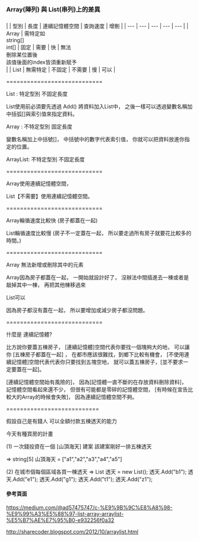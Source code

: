 ###
### Array(陣列) 與 List(串列)上的差異 ###
###


|   | 型別 | 長度 | 連續記憶體空間 | 查詢速度 | 增刪 |
| --- | --- | --- | --- | --- |
| Array  | 需特定如<br/>string[] <br/>int[]  | 固定 | 需要 | 快 | 無法<br/>刪除某位置後<br/>該值後面的index皆須重新賦予<br/> |
| List  | 無需特定  | 不固定 | 不需要 | 慢 | 可以 |


============================

List : 
特定型別 不固定長度

List使用前必須要先透過 Add()
將資料加入List中，
之後一樣可以透過變數名稱加中括弧[]與索引值來指定資料。

Array : 
不特定型別 固定長度

變數名稱加上中括號[]，
中括號中的數字代表索引值，
你就可以把資料放進你指定的位置。

ArrayList: 
不特定型別 不固定長度

============================

Array使用連續記憶體空間，

List【不需要】使用連續記憶體空間。

============================

Array輪循速度比較快
(房子都蓋在一起)

List輪循速度比較慢
(房子不一定蓋在一起，
所以要走過所有房子就要花比較多的時間。)

============================

Array
無法新增或刪除其中的元素

Array因為房子都蓋在一起，
一開始就設計好了，
沒辦法中間插進去一棟或者是敲掉其中一棟，
再把其他棟移過來

List可以

因為房子都沒有蓋在一起，
所以要增加或減少房子都沒問題。

============================

什麼是 連續記憶體?

比方說你要蓋五棟房子，
[連續記憶體]空間代表你要找一個塊夠大的地，
可以讓你 [五棟房子都蓋在一起] ，
在都市應該很難找，到鄉下比較有機會，
[不使用連續記憶體]空間代表代表你只要找到五塊空地，
就可以蓋五棟房子，[並不要求一定要蓋在一起]。

[連續記憶體空間始有風險的]，
因為[記憶體一直不斷的在存放資料刪除資料]，
記憶體空間看起來還不少，
但很有可能都是零碎的記憶體空間，
[有時候在宣告比較大的Array的時候會失敗]，
因為連續記憶體空間不夠。

===========================

假設自己是有錢人
可以全額付款五棟透天的能力

今天有種買房的計畫

(1)
一次錢投資在一個 [山頂海天] 建案 
該建案剛好一排五棟透天

=>
string[5] 山頂海天 =
["a1","a2","a3","a4","a5"]

(2)
在城市個每個區域各買一棟透天
=>
List<string> 透天 = new List<string>();
透天.Add("b1");
透天.Add("e1");
透天.Add("g1");
透天.Add("t1");
透天.Add("z1");

#### 參考頁面 ####

https://medium.com/@ad57475747/c-%E9%9B%9C%E8%A8%98-%E9%99%A3%E5%88%97-list-array-arraylist-%E5%B7%AE%E7%95%B0-e932256f0a32

http://sharecoder.blogspot.com/2012/10/arraylist.html

